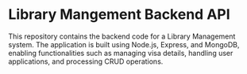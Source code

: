 # Library Mangement Backend API

This repository contains the backend code for a Library Management system. The application is built using Node.js, Express, and MongoDB, enabling functionalities such as managing visa details, handling user applications, and processing CRUD operations.

